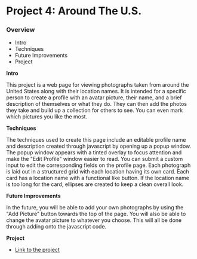 # Project 4: Around The U.S.

### Overview
* Intro
* Techniques
* Future Improvements
* Project

**Intro**

This project is a web page for viewing photographs taken from around the United States along with their location names. It is intended for a specific person to create a profile with an avatar picture, their name, and a brief description of themselves or what they do. They can then add the photos they take and build up a collection for others to see. You can even mark which pictures you like the most.

**Techniques**

The techniques used to create this page include an editable profile name and description created through javascript by opening up a popup window. The popup window appears with a tinted overlay to focus attention and make the "Edit Profile" window easier to read. You can submit a custom input to edit the corresponding fields on the profile page. Each photograph is laid out in a structured grid with each location having its own card. Each card has a location name with a functional like button. If the location name is too long for the card, ellipses are created to keep a clean overall look. 

**Future Improvements**

In the future, you will be able to add your own photographs by using the "Add Picture" button towards the top of the page. You will also be able to change the avatar picture to whatever you choose. This will all be done through adding onto the javascript code.

**Project**

* [Link to the project](https://ant5389.github.io/web_project_4/index.html)